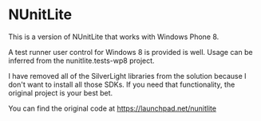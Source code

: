 NUnitLite
=========

This is a version of NUnitLite that works with Windows Phone 8.

A test runner user control for Windows 8 is provided is well. Usage can be inferred from the nunitlite.tests-wp8 project.

I have removed all of the SilverLight libraries from the solution because I don't want to install all those SDKs. If you need that functionality, the original project is your best bet.

You can find the original code at https://launchpad.net/nunitlite

